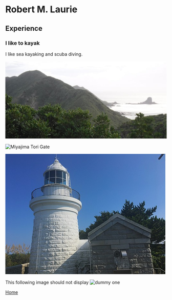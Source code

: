 # Robert M. Laurie
## Experience
### I like to kayak 
I like sea kayaking and scuba diving.

![A mountain image](mountain.JPG)

![Miyajima Tori Gate](https://images.app.goo.gl/jugENH5WiPBk9Ain6)

![lighthouse](lighthouse.jpg)

This following image should not display
![dummy one](dummy.jpg)

[Home](index)
